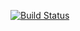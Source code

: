 [![Build Status](https://dev.azure.com/EFL2/GieldaL2/_apis/build/status/Builds/GieldaL2.Frontend?branchName=master)](https://dev.azure.com/EFL2/GieldaL2/_build/latest?definitionId=5&branchName=master)